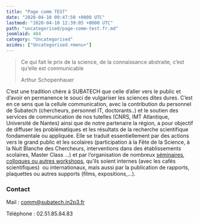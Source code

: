```yaml
---
title: "Page comm TEST"
date: "2020-04-10 09:47:50 +0000 UTC"
lastmod: "2020-04-10 12:39:05 +0000 UTC"
path: "uncategorised/page-comm-test.fr.md"
joomlaid: 484
category: "Uncategorised"
asides: ["Uncategorised.+menu+"]
---
```

> Ce qui fait le prix de la science, de la connaissance abstraite, c’est qu’elle est communicable
> 
> Arthur Schopenhauer

C’est une tradition chère à SUBATECH que celle d’aller vers le public et d’avoir en permanence le souci de vulgariser les sciences dites dures. C’est en ce sens que la cellule communication, avec la contribution du personnel de Subatech (chercheurs, personnel IT, doctorants..) et le soutien des services de communication de nos tutelles (CNRS, IMT Atlantique, Université de Nantes) ainsi que de notre partenaire la région, a pour objectif de diffuser les problématiques et les résultats de la recherche scientifique fondamentale ou appliquée. Elle se traduit essentiellement par des actions vers le grand public et les scolaires (participation à la Fête de la Science, à la Nuit Blanche des Chercheurs, interventions dans des établissements scolaires, Master Class ...) et par l’organisation de nombreux [séminaires](fr/communication/seminaires?view=seminars), [colloques ou autres workshops](fr/), qu’ils soient internes (avec les cafés scientifiques)  ou internationaux, mais aussi par la publication de rapports, plaquettes ou autres supports (films, expositions,…).

### Contact

Mail : [comm@subatech.in2p3.fr](mailto:comm@subatech.in2p3.fr)

Téléphone : 02.51.85.84.83
